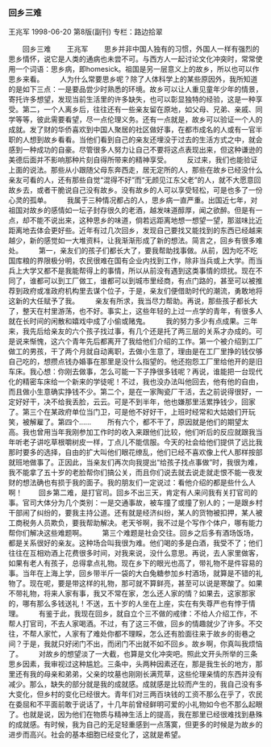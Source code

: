 ### 回乡三难
王兆军
1998-06-20
第8版(副刊)
专栏：路边拾翠

　　回乡三难
　　王兆军
　　思乡并非中国人独有的习惯，外国人一样有强烈的思乡情怀，说它是人类的通病也未尝不可。与西方人一起讨论文化冲突时，常常使用一个词语：思乡病，即homesick。祖国是另一层意义上的故乡，所以也可以作思乡来看。
　　人为什么常要思乡呢？除了人体科学上的某些原因外，我所知道的是如下三点：一是要品尝少时熟悉的环境。故乡可以让人重见童年少年的情景，寄托许多想望，发现当前生活里的许多缺失，也可以彰显独特的经验，这是一种享受。第二，一个人离乡后，往往还有一些亲友留在原地，如父母、兄弟、亲戚、同学等等，彼此需要看望，尽一点伦理义务。还有一点就是，故乡可以验证一个人的成就。发了财的华侨喜欢到中国人聚居的社区做好事，在都市成名的人或有一官半职的人想到故乡看看。当他们看到自己的亲友还埋没于过去的生活方式之中，就会感到一种成功的自豪。尽管很多人努力让自己不要将这点表现出来，但这种谦逊的美德后面并不影响那种片刻自得所带来的精神享受。
　　反过来，我们也能验证上面的说法。那些从小跟随父母东奔西走，居无定所的人，那些在故乡已经没什么亲友可看的人，还有那些自觉“混得不好”而“无颜见江东父老”的人，就不大愿意回故乡去，或者干脆说自己没有故乡。没有故乡的人可以享受轻松，可是也多了一份心灵的孤单。
　　我属于三种情况都占的人，思乡病一直严重。出国近七年，对祖国对故乡的感情如一坛子封存很久的老酒，越发味道醇厚，闻之欲醉。但是有一点，却不能不说出来，这种思乡的味道，倘若远距离地想一想望一望，那滋味比近距离地去体会更好些。近年有过几次回乡，发现自己要找又能找到的东西已经越来越少，新的感觉如一大堆资料，让我渐渐形成了新的想法。简言之，回乡有很多难处。
　　第一，亲友们的孩子们都长大了，要我帮助找事做。从前，因为吃不吃国库粮的界限极分明，农民很难在国有企业内找到工作，除非当兵或上大学。而当兵上大学又都不是我能帮得上的事情，所以从前没有遇到这类事情的烦扰。现在不同了，谁都可以到工厂做工，谁都可以到城市里经商，有点门路的，甚至可以被推荐到政府或准政府机构里去谋个位子，于是，亲友们便借助时代的潮流，勇敢地将这新的大任赋予了我。
　　亲友有所求，我当尽力帮助。再说，那些孩子都长大了，整天在村里游荡，也不好。事实上，这些年轻的上过一点学的青年，有很多人就在长时间的闲散和嬉戏中成了小偷或赌鬼。
　　我的努力多少有点成果。三年来，我先后给亲友的六个孩子找过事，有几个还是托了两三层的关系才办成的。可是说来惭愧，这六个青年先后都离开了我给他们介绍的工作。第一个被介绍到工厂做工的男孩，干了两个月就自动离职，去做小生意了，理由是在工厂里挣的钱仅够自己吃的，想攒点钱办婚事在那里是没什么指望的。他还抱怨工厂里给他开的是旧车床。我心想：你刚去做事，怎么可能一下子挣很多钱呢？再说，谁能把一台现代化的精密车床给一个新来的学徒呢！不过，我也没办法叫他回去，他有他的自由，而且做小生意确实挣钱不少。第二个，是在一家陶瓷厂干活，去之前说得很好，一定好好干，决不给我丢脸，云云。可是不到半年，他也嫌那里活累挣钱少，回家了。第三个在某政府单位当门卫，可是他不好好干，上班时经常和大姑娘们开玩笑，被解雇了。第四个……
　　所有六个，都不干了，原因就是他们的期望太高。我也曾用当年我刚参加工作时的收入来跟他们比较，他们听后的反应就跟我当年听老子讲吃草根嚼树皮一样，丁点儿不能信服。今天的社会给他们提供了远比我那时要多的选择，自由的扩大叫他们眼花缭乱，他们已经不喜欢像上代人那样按部就班地做事了。正因此，当亲友们再次向我提出“给孩子找点事做”时，我很为难，我不能拿了五十岁的老脸帮你们搞公关，而且你们说去就去说走就走恨不能一夜发财的想法确也有损于我的面子。我的朋友们一定说过：看他介绍的都是些什么人啊！
　　回乡第二难，是打官司。回乡不出三天，肯定有人来问我有关打官司的事。官司大体分为几个类别：一是交通事故，被车撞了或撞了别人的；一是跟乡村干部闹了纠纷的，要我主持公道。还有就是经济纠纷，某人的货物被扣押，某人被工商税务人员欺负，要我帮助解决。老天爷啊，我不过是个写作个体户，哪有能力帮你们解决这些难题啊。
　　第三个难题是社会交往。回乡之后多有酒场饭场，都是关系很好的亲友。这种场合叫我很为难。他们喝的多是白酒，我受不了；他们往往在互相劝酒上花费很多时间，对我来说，没什么意思。再说，去人家里做客，如果有老人有孩子，总得拿点礼物。现在乡下的眼光也高了，带礼物不是件容易的事。当年在上海上学，回乡带半斤一袋的大白兔糖参加乡村酒场，就算是不错的礼物了。现在呢，要是带这样的礼物，那可就不算鲜亮，甚至可以说是寒酸了。如果不带礼物，将来人家有事，我又不常在家，怎么还人家的情？如果去，这家那家的，哪有那么多钱送礼！不送，五十岁的人坐在上座，实在有失尊严也有悖于情理。
　　有鉴于此，我现在回乡，就自立个三不做的戒律：不给人介绍工作，不帮人打官司，不去人家喝酒。不过，有了这三不做，回乡的情趣就少了许多。不交往，不帮人家忙，人家有了难处你都不理睬，怎么还有脸面往来于故乡的街巷之间？于是，我就只好闭门不出，而闭门不出就不如不回乡。故乡啊，你真叫我烦恼了。
　　对故乡的想望淡了一大截，也算是文化冲突吧。照此文开头所举的三条思乡因素，我审视过这种尴尬。三条中，头两种因素还在，那是我生长的地方，那里还有我的母亲和弟弟，父亲的坟墓也刚刚长满荒草，这些伦理亲情的东西并没有减少。那么，缺失的部分就是我的成就感。成就感是比较而产生的，我自己没有多大变化，但乡村的变化已经很大。青年们对三两百块钱的工资不那么在乎了，农民在委屈和不平面前敢于说话了，十几年前曾经鲜明可爱的小礼物如今也不那么起眼了。也就是说，因为他们在物质与精神生活上的提高，我在那里已经很难找到悬殊的成就感。有时候，我为自己的无足轻重感到一点落寞，但更多的时候是为故乡的进步而高兴。社会的基本细胞已经变化了，这就是希望。
